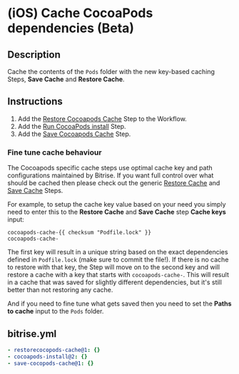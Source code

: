 # (iOS) Cache CocoaPods dependencies (Beta)

## Description

Cache the contents of the `Pods` folder with the new key-based caching Steps, **Save Cache** and **Restore Cache**.

## Instructions

1. Add the [Restore Cocoapods Cache](https://bitrise.io/integrations/steps/restore-cocoapods-cache) Step to the Workflow.
1. Add the [Run CocoaPods install](https://bitrise.io/integrations/steps/cocoapods-install) Step.
1. Add the [Save Cocoapods Cache](https://bitrise.io/integrations/steps/save-cocoapods-cache) Step.

### Fine tune cache behaviour

The Cocoapods specific cache steps use optimal cache key and path configurations maintained by Bitrise. If you want full control over what should be cached then please check out the generic [Restore Cache](https://bitrise.io/integrations/steps/restore-cache) and [Save Cache](https://bitrise.io/integrations/steps/save-cache) Steps.

For example, to setup the cache key value based on your need you simply need to enter this to the **Restore Cache** and **Save Cache** step **Cache keys** input:
```
cocoapods-cache-{{ checksum "Podfile.lock" }}
cocoapods-cache-
```
The first key will result in a unique string based on the exact dependencies defined in `Podfile.lock` (make sure to commit the file!). If there is no cache to restore with that key, the Step will move on to the second key and will restore a cache with a key that starts with `cocoapods-cache-`. This will result in a cache that was saved for slightly different dependencies, but it's still better than not restoring any cache.

And if you need to fine tune what gets saved then you need to set the **Paths to cache** input to the `Pods` folder.

## bitrise.yml

```yaml
- restorecocopods-cache@1: {}
- cocoapods-install@2: {}
- save-cocopods-cache@1: {}
```
